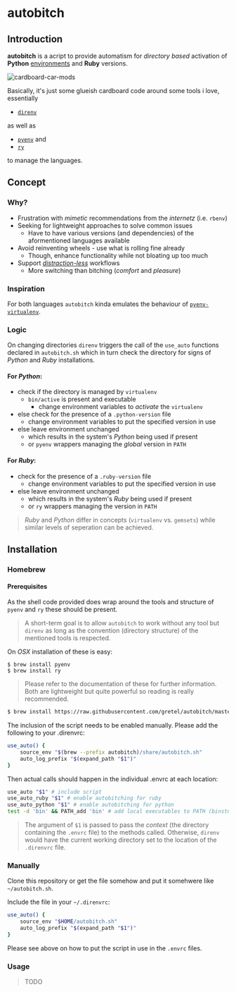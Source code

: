 # autobitch

## Introduction

**autobitch** is a acript to provide automatism for _directory based_ activation of **Python** [environments](http://virtualenv.pypa.io/) and **Ruby** versions.

![cardboard-car-mods](https://cloud.githubusercontent.com/assets/80815/15987938/afd60e66-303d-11e6-8804-cb096b72c1f9.jpg)

Basically, it's just some glueish cardboard code around some tools i love, essentially

* [`direnv`](https://github.com/direnv/direnv)

as well as

* [`pyenv`](https://github.com/yyuu/pyenv) and
* [`ry`](https://github.com/jneen/ry)

to manage the languages.

## Concept

### Why?

* Frustration with _mimetic_ recommendations from the _internetz_ (i.e. `rbenv`)
* Seeking for lightweight approaches to solve common issues
    * Have to have various versions (and dependencies) of the aformentioned languages available
* Avoid reinventing wheels - use what is rolling fine already
    * Though, enhance functionality while not bloating up too much
* Support [*distraction-less*](https://en.wikipedia.org/wiki/Interruption_science) workflows
    * More switching than bitching (_comfort_ and _pleasure_)

### Inspiration

For both languages `autobitch` kinda emulates the behaviour of [`pyenv-virtualenv`](https://github.com/yyuu/pyenv-virtualenv).

### Logic

On changing directories `direnv` triggers the call of the `use_auto` functions declared in `autobitch.sh` which in turn check the directory for signs of *Python* and *Ruby* installations.

#### For *Python*:

* check if the directory is managed by `virtualenv`
    * `bin/active` is present and executable
        * change environment variables to *activate* the `virtualenv`
* else check for the presence of a `.python-version` file
    * change environment variables to put the specified version in use
* else leave environment unchanged
    * which results in the system's *Python* being used if present
    * or `pyenv` wrappers managing the *global* version in `PATH`

#### For *Ruby*:

* check for the presence of a `.ruby-version` file
    * change environment variables to put the specified version in use
* else leave environment unchanged
    * which results in the system's *Ruby* being used if present
    * or `ry` wrappers managing the version in `PATH`

> *Ruby* and *Python* differ in concepts (`virtualenv` vs. `gemsets`) while similar levels of seperation can be achieved.

## Installation

### Homebrew

#### Prerequisites

As the shell code provided does wrap around the tools and structure of `pyenv` and `ry` these should be present.

> A short-term goal is to allow `autobitch` to work without any tool but `direnv` as long as the convention (directory structure) of the mentioned tools is respected.

On *OSX* installation of these is easy:

```
$ brew install pyenv
$ brew install ry
```

> Please refer to the documentation of these for further information. Both are lightweight but quite powerful so reading is really recommended.

```bash
$ brew install https://raw.githubusercontent.com/gretel/autobitch/master/autobitch.rb
```

The inclusion of the script needs to be enabled manually.
Please add the following to your .direnvrc:

```bash
use_auto() {
    source_env "$(brew --prefix autobitch)/share/autobitch.sh"
    auto_log_prefix "$(expand_path "$1")"
}
```

Then actual calls should happen in the individual .envrc at each location:

```bash
use_auto "$1" # include script
use_auto_ruby "$1" # enable autobitching for ruby
use_auto_python "$1" # enable autobitching for python
test -d 'bin' && PATH_add 'bin' # add local executables to PATH (binstubs, virtualenv, ..)
```

> The argument of `$1` is passed to pass the _context_ (the directory containing the `.envrc` file) to the methods called. Otherwise, `direnv` would have the current working directory set to the location of the `.direnvrc` file.

### Manually

Clone this repository or get the file somehow and put it somehwere like `~/autobitch.sh`.

Include the file in your `~/.direnvrc`:

```bash
use_auto() {
    source_env "$HOME/autobitch.sh"
    auto_log_prefix "$(expand_path "$1")"
}
```

Please see above on how to put the script in use in the `.envrc` files.

### Usage

> TODO
